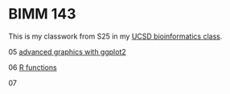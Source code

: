 # BIMM 143
This is my classwork from S25 in my [UCSD bioinformatics class](https://bioboot.github.io/bimm143_S25/). 

05 [advanced graphics with ggplot2]()

06 [R functions]()

07 
